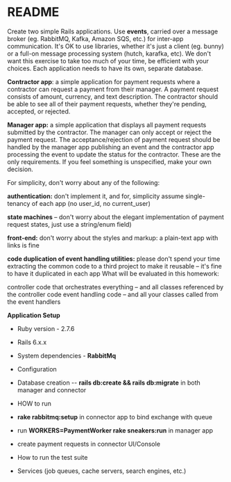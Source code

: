 # README
Create two simple Rails applications. Use **events**, carried over a message broker (eg. RabbitMQ, Kafka, Amazon SQS, etc.) for inter-app communication. It's OK to use libraries, whether it's just a client (eg. bunny) or a full-on message processing system (hutch, karafka, etc). We don't want this exercise to take too much of your time, be efficient with your choices. Each application needs to have its own, separate database.

**Contractor app**: a simple application for payment requests where a contractor can request a payment from their manager. A payment request consists of amount, currency, and text description. The contractor should be able to see all of their payment requests, whether they're pending, accepted, or rejected.

**Manager app:** a simple application that displays all payment requests submitted by the contractor. The manager can only accept or reject the payment request. The acceptance/rejection of payment request should be handled by the manager app publishing an event and the contractor app processing the event to update the status for the contractor.
These are the only requirements. If you feel something is unspecified, make your own decision.

For simplicity, don't worry about any of the following:

**authentication:** don't implement it, and for, simplicity assume single-tenancy of each app (no user_id, no current_user)

**state machines** – don't worry about the elegant implementation of payment request states, just use a string/enum field)

**front-end:** don't worry about the styles and markup: a plain-text app with links is fine

**code duplication of event handling utilities:** please don't spend your time extracting the common code to a third project to make it reusable – it's fine to have it duplicated in each app
What will be evaluated in this homework:

controller code that orchestrates everything – and all classes referenced by the controller code
event handling code – and all your classes called from the event handlers

**Application Setup**

* Ruby version - 2.7.6
* Rails 6.x.x

* System dependencies - **RabbitMq** 

* Configuration

* Database creation -- **rails db:create && rails db:migrate** in both manager and connector

* HOW to run
* **rake rabbitmq:setup** in connector app to bind exchange with queue
* run **WORKERS=PaymentWorker rake sneakers:run** in manager app
* create payment requests in connector UI/Console
* How to run the test suite 

* Services (job queues, cache servers, search engines, etc.)
